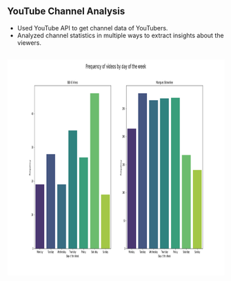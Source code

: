 ## YouTube Channel Analysis

- Used YouTube API to get channel data of YouTubers.
- Analyzed channel statistics in multiple ways to extract insights about the viewers.

<br>
<a href="url"><img src="https://github.com/rodeketan/YouTube_Analysis/blob/master/img/6.2.png" align="left" height="500" width="950"></a>
